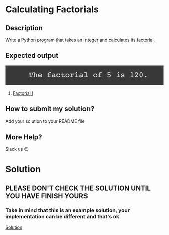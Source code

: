 # Calculating Factorials

## Description

Write a Python program that takes an integer and calculates its factorial.

## Expected output
![expected output](../../../assets/ch_05_expected.png)

1. [Factorial !](https://www.mathsisfun.com/numbers/factorial.html)

## How to submit my solution?

Add your solution to your README file

## More Help?

Slack us 😉

# Solution

## PLEASE DON'T CHECK THE SOLUTION UNTIL YOU HAVE FINISH YOURS

### Take in mind that this is an example solution, your implementation can be different and that's ok

[Solution](../sol)
